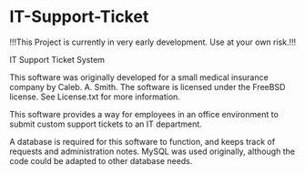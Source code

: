 # IT-Support-Ticket

!!!This Project is currently in very early development. Use at your own risk.!!!



IT Support Ticket System

This software was originally developed for a small medical insurance company by Caleb. A. Smith.
The software is licensed under the FreeBSD license. See License.txt for more information.

This software provides a way for employees in an office environment to submit custom support tickets to an IT department.


A database is required for this software to function, and keeps track of requests and administration notes. MySQL was used originally, although the code could be adapted to other database needs.
